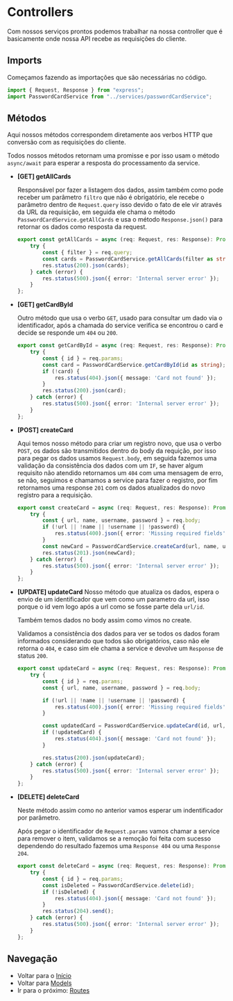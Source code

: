 # Controllers
Com nossos serviços prontos podemos trabalhar na nossa controller que é basicamente onde nossa API recebe as requisições do cliente.

## Imports
Começamos fazendo as importações que são necessárias no código.
```ts
import { Request, Response } from "express";
import PasswordCardService from "../services/passwordCardService";
```

## Métodos
Aqui nossos métodos correspondem diretamente aos verbos HTTP que conversão com as requisições do cliente.

Todos nossos métodos retornam uma promisse e por isso usam o método `async/await` para esperar a resposta do processamento da service.

* __[GET] getAllCards__

    Responsável por fazer a listagem dos dados, assim também como pode receber um parâmetro `filtro` que não é obrigatório, ele recebe o parâmetro dentro de `Request.query` isso devido o fato de ele vir através da URL da requisição, em seguida ele chama o método `PasswordCardService.getAllCards` e usa o método `Response.json()` para retornar os dados como resposta da request.
    ```ts
    export const getAllCards = async (req: Request, res: Response): Promise<void> => {
        try {
            const { filter } = req.query;
            const cards = PasswordCardService.getAllCards(filter as string);
            res.status(200).json(cards);
        } catch (error) {
            res.status(500).json({ error: 'Internal server error' });
        }
    };
    ```

* __[GET] getCardById__

    Outro método que usa o verbo `GET`, usado para consultar um dado via o identificador, após a chamada do service verifica se encontrou o card e decide se responde um `404` ou `200`.
    ```ts
    export const getCardById = async (req: Request, res: Response): Promise<void> => {
        try {
            const { id } = req.params;
            const card = PasswordCardService.getCardById(id as string);
            if (!card) {
                res.status(404).json({ message: 'Card not found' });
            }
            res.status(200).json(card);
        } catch (error) {
            res.status(500).json({ error: 'Internal server error' });
        }
    };
    ```
* __[POST] createCard__

    Aqui temos nosso método para criar um registro novo, que usa o verbo `POST`, os dados são transmitidos dentro do body da requição, por isso para pegar os dados usamos `Request.body`, em seguida fazemos uma validação da consistência dos dados com um `IF`, se haver algum requisito não atendido retornamos um `404` com uma mensagem de erro, se não, seguimos e chamamos a service para fazer o registro, por fim retornamos uma response `201` com os dados atualizados do novo registro para a requisição.

    ```ts
    export const createCard = async (req: Request, res: Response): Promise<void> => {
        try {
            const { url, name, username, password } = req.body;
            if (!url || !name || !username || !password) {
                res.status(400).json({ error: 'Missing required fields' });
            }
            const newCard = PasswordCardService.createCard(url, name, username, password);
            res.status(201).json(newCard);
        } catch (error) {
            res.status(500).json({ error: 'Internal server error' });
        }
    };
    ```

* __[UPDATE] updateCard__
    Nosso método que atualiza os dados, espera o envio de um identificador que vem como um parametro da url, isso porque o id vem logo após a url como se fosse parte dela `url/id`.

    Também temos dados no body assim como vimos no create.

    Validamos a consistência dos dados para ver se todos os dados foram informados considerando que todos são obrigatórios, caso não ele retorna o `404`, e caso sim ele chama a service e devolve um `Response` de status `200`.

    ```ts
    export const updateCard = async (req: Request, res: Response): Promise<void> => {
        try {
            const { id } = req.params;
            const { url, name, username, password } = req.body;

            if (!url || !name || !username || !password) {
                res.status(400).json({ error: 'Missing required fields' });
            }

            const updatedCard = PasswordCardService.updateCard(id, url, name, username, password);
            if (!updatedCard) {
                res.status(404).json({ message: 'Card not found' });
            }

            res.status(200).json(updateCard);
        } catch (error) {
            res.status(500).json({ error: 'Internal server error' });
        }
    };
    ```

* __[DELETE] deleteCard__

    Neste método assim como no anterior vamos esperar um indentificador por parâmetro.
    
    Após pegar o identificador de `Request.params` vamos chamar a service para remover o item, validamos se a remoção foi feita com sucesso dependendo do resultado fazemos uma `Response 404` ou uma `Response 204`.

    ```ts
    export const deleteCard = async (req: Request, res: Response): Promise<void> => {
        try {
            const { id } = req.params;
            const isDeleted = PasswordCardService.delete(id);
            if (!isDeleted) {
                res.status(404).json({ message: 'Card not found' });
            }
            res.status(204).send();
        } catch (error) {
            res.status(500).json({ error: 'Internal server error' });
        }
    };
    ```

## Navegação
* Voltar para o [Início](Documentation.MD)
* Voltar para [Models](Services.MD)
* Ir para o próximo: [Routes](Routes.MD)